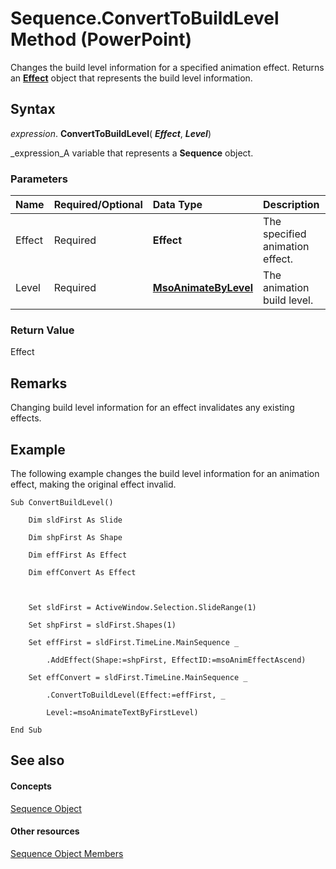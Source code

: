 
# Sequence.ConvertToBuildLevel Method (PowerPoint)

Changes the build level information for a specified animation effect. Returns an  **[Effect](359ac3da-86cd-8003-d691-349d20fd1777.md)** object that represents the build level information.


## Syntax

 _expression_. **ConvertToBuildLevel**( **_Effect_**,  **_Level_**)

 _expression_A variable that represents a  **Sequence** object.


### Parameters



|**Name**|**Required/Optional**|**Data Type**|**Description**|
|:-----|:-----|:-----|:-----|
|Effect|Required| **Effect**| The specified animation effect.|
|Level|Required| **[MsoAnimateByLevel](4a025c85-a01c-fd3a-f4f7-1322c4619ffa.md)**|The animation build level.|

### Return Value

Effect


## Remarks

Changing build level information for an effect invalidates any existing effects.


## Example

The following example changes the build level information for an animation effect, making the original effect invalid.


```
Sub ConvertBuildLevel()

    Dim sldFirst As Slide

    Dim shpFirst As Shape

    Dim effFirst As Effect

    Dim effConvert As Effect



    Set sldFirst = ActiveWindow.Selection.SlideRange(1)

    Set shpFirst = sldFirst.Shapes(1)

    Set effFirst = sldFirst.TimeLine.MainSequence _

        .AddEffect(Shape:=shpFirst, EffectID:=msoAnimEffectAscend)

    Set effConvert = sldFirst.TimeLine.MainSequence _

        .ConvertToBuildLevel(Effect:=effFirst, _

        Level:=msoAnimateTextByFirstLevel)

End Sub
```


## See also


#### Concepts


 [Sequence Object](37a5224f-2461-b575-acb6-6905bbb5136d.md)
#### Other resources


 [Sequence Object Members](a5c9d652-02af-88e3-234c-a012a6d8d824.md)
